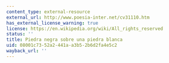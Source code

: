 ```yaml
---
content_type: external-resource
external_url: http://www.poesia-inter.net/cv31110.htm
has_external_license_warning: true
license: https://en.wikipedia.org/wiki/All_rights_reserved
status: ''
title: Piedra negra sobre una piedra blanca
uid: 08001c73-52a2-441a-a3b5-2b6d2fa4e5c2
wayback_url: ''
---
```


